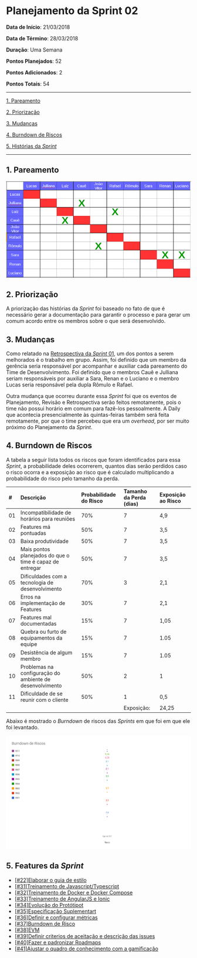 # Planejamento da Sprint 02

**Data de Início**: 21/03/2018

**Data de Término**: 28/03/2018

**Duração**: Uma Semana

**Pontos Planejados**: 52

**Pontos Adicionados**: 2

**Pontos Totais**: 54

-------
[1. Pareamento](#1-pareamento)

[2. Priorização](#2-priorização)

[3. Mudanças](#3-mudanças)

[4. Burndown de Riscos](#4-burndown-de-riscos)

[5. Histórias da _Sprint_](#5-features-da-sprint)

-------

## 1. Pareamento

![](../images/pairing_table_sprint02.png)

## 2. Priorização

A priorização das histórias da _Sprint_ foi baseado no fato de que é necessário gerar a documentação para garantir o processo e para gerar um comum acordo entre os membros sobre o que será desenvolvido.

## 3. Mudanças

Como relatado na [Retrospectiva da _Sprint_ 01](../sprint01/results.md), um dos pontos a serem melhorados é o trabalho em grupo. Assim, foi definido que um membro da gerência seria responsável por acompanhar e auxiliar cada pareamento do Time de Desenvolvimento. Foi definido que o membros Cauê e Julliana seriam responsáveis por auxiliar a Sara, Renan e o Luciano e o membro Lucas seria responsável pela dupla Rômulo e Rafael.

Outra mudança que ocorreu durante essa _Sprint_ foi que os eventos de Planejamento, Revisão e Retrospectiva serão feitos remotamente, pois o time não possui horário em comum para fazê-los pessoalmente. A Daily que acontecia presencialmente às quintas-feiras também será feita remotamente, por que o time percebeu que era um _overhead_, por ser muito próximo do Planejamento da _Sprint_.

## 4. Burndown de Riscos

A  tabela a seguir lista todos os riscos que foram identificados para essa _Sprint_, a probabilidade deles ocorrerem, quantos dias serão perdidos caso o risco ocorra e a exposição ao risco que é calculado multiplicando a probabilidade do risco pelo tamanho da perda.

| # | Descrição | Probabilidade do Risco |Tamanho da Perda (dias)|Exposição ao Risco
| :--- | :------------- | :------------- | :------------- | :------------- |
| 01 | Incompatibilidade de horários para reuniões  | 70%  | 7  | 4,9  |
| 02 | Features má pontuadas  | 50%  | 7 | 3,5  |
| 03 | Baixa produtividade  | 50%  | 7  | 3,5  |
| 04 | Mais pontos planejados do que o time é capaz de entregar  | 50%  | 7  | 3,5  |
| 05 | Dificuldades com a tecnologia de desenvolvimento  | 70%  | 3  | 2,1  |
| 06 | Erros na implementação de Features  | 30%  | 7  |  2,1 |
| 07 | Features mal documentadas   | 15%  | 7  | 1,05  |
| 08 | Quebra ou furto de equipamentos da equipe   | 15%   | 7 | 1.05  |
| 09 |  Desistência de algum membro       | 15%    | 7 | 1.05|
| 10 | Problemas na configuração do ambiente de desenvolvimento  | 50%  |  2 | 1  |
| 11 | Dificuldade de se reunir com o cliente   | 50%  | 1  | 0,5  |
|   |   |   | Exposição:  | 24,25  |

Abaixo é mostrado o _Burndown_ de riscos das _Sprints_ em que foi em que ele foi levantado.

![](../images/burndown_risk_sprint2.png)

## 5. Features da _Sprint_

* <a href="https://github.com/fga-gpp-mds/2018.1-Lacos-da-Alegria/issues/22">[#22]Elaborar o guia de estilo</a>
* <a href="https://github.com/fga-gpp-mds/2018.1-Lacos-da-Alegria/issues/31">[#31]Treinamento de Javascript/Typescript</a>
* <a href="https://github.com/fga-gpp-mds/2018.1-Lacos-da-Alegria/issues/32">[#32]Treinamento de Docker e Docker Compose</a>
* <a href="https://github.com/fga-gpp-mds/2018.1-Lacos-da-Alegria/issues/33">[#33]Treinamento de AngularJS e Ionic</a>
* <a href="https://github.com/fga-gpp-mds/2018.1-Lacos-da-Alegria/issues/34">[#34]Evolução do Protótipot</a>
* <a href="https://github.com/fga-gpp-mds/2018.1-Lacos-da-Alegria/issues/35">[#35]Especificação Suplementart</a>
* <a href="https://github.com/fga-gpp-mds/2018.1-Lacos-da-Alegria/issues/36">[#36]Definir e configurar métricas</a>
* <a href="https://github.com/fga-gpp-mds/2018.1-Lacos-da-Alegria/issues/37">[#37]Burndown de Risco</a>
* <a href="https://github.com/fga-gpp-mds/2018.1-Lacos-da-Alegria/issues/38">[#38]EVM</a>
* <a href="https://github.com/fga-gpp-mds/2018.1-Lacos-da-Alegria/issues/39">[#39]Definir criterios de aceitação e descrição das issues</a>
* <a href="https://github.com/fga-gpp-mds/2018.1-Lacos-da-Alegria/issues/40">[#40]Fazer e padronizar Roadmaps</a>
* <a href="https://github.com/fga-gpp-mds/2018.1-Lacos-da-Alegria/issues/41">[#41]Ajustar o quadro de conhecimento com a gamificação</a>
